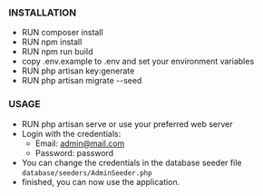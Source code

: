 ### INSTALLATION

- RUN composer install
- RUN npm install
- RUN npm run build
- copy .env.example to .env and set your environment variables
- RUN php artisan key:generate
- RUN php artisan migrate --seed

### USAGE
- RUN php artisan serve or use your preferred web server
- Login with the credentials:
  - Email: admin@mail.com
  - Password: password
- You can change the credentials in the database seeder file `database/seeders/AdminSeeder.php`
- finished, you can now use the application.
